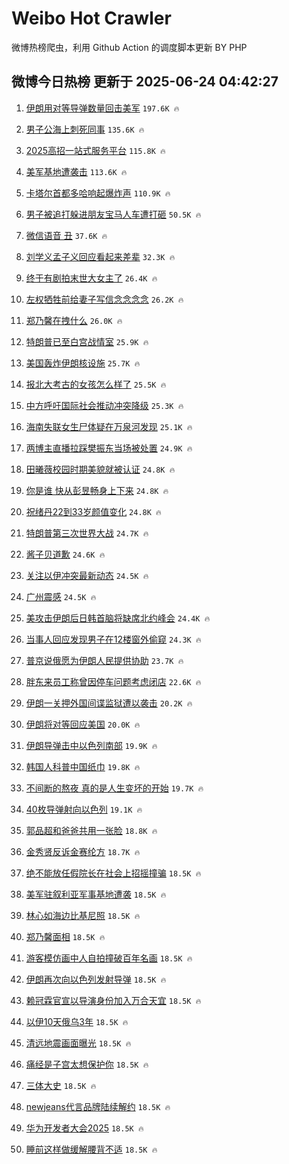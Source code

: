 # Weibo Hot Crawler 



微博热榜爬虫，利用 Github Action 的调度脚本更新 BY PHP 


## 微博今日热榜 更新于 2025-06-24 04:42:27 
1. [伊朗用对等导弹数量回击美军](https://s.weibo.com/weibo?q=%23%E4%BC%8A%E6%9C%97%E7%94%A8%E5%AF%B9%E7%AD%89%E5%AF%BC%E5%BC%B9%E6%95%B0%E9%87%8F%E5%9B%9E%E5%87%BB%E7%BE%8E%E5%86%9B%23&t=31&band_rank=1&Refer=top) `197.6K 🔥` 

1. [男子公海上刺死同事](https://s.weibo.com/weibo?q=%23%E7%94%B7%E5%AD%90%E5%85%AC%E6%B5%B7%E4%B8%8A%E5%88%BA%E6%AD%BB%E5%90%8C%E4%BA%8B%23&t=31&band_rank=2&Refer=top) `135.6K 🔥` 

1. [2025高招一站式服务平台](https://s.weibo.com/weibo?q=%232025%E9%AB%98%E6%8B%9B%E4%B8%80%E7%AB%99%E5%BC%8F%E6%9C%8D%E5%8A%A1%E5%B9%B3%E5%8F%B0%23&t=31&band_rank=3&Refer=top) `115.8K 🔥` 

1. [美军基地遭袭击](https://s.weibo.com/weibo?q=%23%E7%BE%8E%E5%86%9B%E5%9F%BA%E5%9C%B0%E9%81%AD%E8%A2%AD%E5%87%BB%23&t=31&band_rank=4&Refer=top) `113.6K 🔥` 

1. [卡塔尔首都多哈响起爆炸声](https://s.weibo.com/weibo?q=%23%E5%8D%A1%E5%A1%94%E5%B0%94%E9%A6%96%E9%83%BD%E5%A4%9A%E5%93%88%E5%93%8D%E8%B5%B7%E7%88%86%E7%82%B8%E5%A3%B0%23&t=31&band_rank=5&Refer=top) `110.9K 🔥` 

1. [男子被追打躲进朋友宝马人车遭打砸](https://s.weibo.com/weibo?q=%23%E7%94%B7%E5%AD%90%E8%A2%AB%E8%BF%BD%E6%89%93%E8%BA%B2%E8%BF%9B%E6%9C%8B%E5%8F%8B%E5%AE%9D%E9%A9%AC%E4%BA%BA%E8%BD%A6%E9%81%AD%E6%89%93%E7%A0%B8%23&t=31&band_rank=6&Refer=top) `50.5K 🔥` 

1. [微信语音 丑](https://s.weibo.com/weibo?q=%E5%BE%AE%E4%BF%A1%E8%AF%AD%E9%9F%B3%20%E4%B8%91&t=31&band_rank=7&Refer=top) `37.6K 🔥` 

1. [刘学义孟子义回应看起来差辈](https://s.weibo.com/weibo?q=%23%E5%88%98%E5%AD%A6%E4%B9%89%E5%AD%9F%E5%AD%90%E4%B9%89%E5%9B%9E%E5%BA%94%E7%9C%8B%E8%B5%B7%E6%9D%A5%E5%B7%AE%E8%BE%88%23&t=31&band_rank=8&Refer=top) `32.3K 🔥` 

1. [终于有剧拍末世大女主了](https://s.weibo.com/weibo?q=%E7%BB%88%E4%BA%8E%E6%9C%89%E5%89%A7%E6%8B%8D%E6%9C%AB%E4%B8%96%E5%A4%A7%E5%A5%B3%E4%B8%BB%E4%BA%86&t=31&band_rank=9&Refer=top) `26.4K 🔥` 

1. [左权牺牲前给妻子写信念念念念](https://s.weibo.com/weibo?q=%23%E5%B7%A6%E6%9D%83%E7%89%BA%E7%89%B2%E5%89%8D%E7%BB%99%E5%A6%BB%E5%AD%90%E5%86%99%E4%BF%A1%E5%BF%B5%E5%BF%B5%E5%BF%B5%E5%BF%B5%23&t=31&band_rank=10&Refer=top) `26.2K 🔥` 

1. [郑乃馨在拽什么](https://s.weibo.com/weibo?q=%23%E9%83%91%E4%B9%83%E9%A6%A8%E5%9C%A8%E6%8B%BD%E4%BB%80%E4%B9%88%23&t=31&band_rank=11&Refer=top) `26.0K 🔥` 

1. [特朗普已至白宫战情室](https://s.weibo.com/weibo?q=%23%E7%89%B9%E6%9C%97%E6%99%AE%E5%B7%B2%E8%87%B3%E7%99%BD%E5%AE%AB%E6%88%98%E6%83%85%E5%AE%A4%23&t=31&band_rank=12&Refer=top) `25.9K 🔥` 

1. [美国轰炸伊朗核设施](https://s.weibo.com/weibo?q=%23%E7%BE%8E%E5%9B%BD%E8%BD%B0%E7%82%B8%E4%BC%8A%E6%9C%97%E6%A0%B8%E8%AE%BE%E6%96%BD%23&t=31&band_rank=13&Refer=top) `25.7K 🔥` 

1. [报北大考古的女孩怎么样了](https://s.weibo.com/weibo?q=%E6%8A%A5%E5%8C%97%E5%A4%A7%E8%80%83%E5%8F%A4%E7%9A%84%E5%A5%B3%E5%AD%A9%E6%80%8E%E4%B9%88%E6%A0%B7%E4%BA%86&t=31&band_rank=14&Refer=top) `25.5K 🔥` 

1. [中方呼吁国际社会推动冲突降级](https://s.weibo.com/weibo?q=%23%E4%B8%AD%E6%96%B9%E5%91%BC%E5%90%81%E5%9B%BD%E9%99%85%E7%A4%BE%E4%BC%9A%E6%8E%A8%E5%8A%A8%E5%86%B2%E7%AA%81%E9%99%8D%E7%BA%A7%23&t=31&band_rank=15&Refer=top) `25.3K 🔥` 

1. [海南失联女生尸体疑在万泉河发现](https://s.weibo.com/weibo?q=%23%E6%B5%B7%E5%8D%97%E5%A4%B1%E8%81%94%E5%A5%B3%E7%94%9F%E5%B0%B8%E4%BD%93%E7%96%91%E5%9C%A8%E4%B8%87%E6%B3%89%E6%B2%B3%E5%8F%91%E7%8E%B0%23&t=31&band_rank=16&Refer=top) `25.1K 🔥` 

1. [两博主直播拉踩樊振东当场被处置](https://s.weibo.com/weibo?q=%23%E4%B8%A4%E5%8D%9A%E4%B8%BB%E7%9B%B4%E6%92%AD%E6%8B%89%E8%B8%A9%E6%A8%8A%E6%8C%AF%E4%B8%9C%E5%BD%93%E5%9C%BA%E8%A2%AB%E5%A4%84%E7%BD%AE%23&t=31&band_rank=17&Refer=top) `24.9K 🔥` 

1. [田曦薇校园时期美貌就被认证](https://s.weibo.com/weibo?q=%E7%94%B0%E6%9B%A6%E8%96%87%E6%A0%A1%E5%9B%AD%E6%97%B6%E6%9C%9F%E7%BE%8E%E8%B2%8C%E5%B0%B1%E8%A2%AB%E8%AE%A4%E8%AF%81&t=31&band_rank=18&Refer=top) `24.8K 🔥` 

1. [你是谁 快从彭昱畅身上下来](https://s.weibo.com/weibo?q=%E4%BD%A0%E6%98%AF%E8%B0%81%20%E5%BF%AB%E4%BB%8E%E5%BD%AD%E6%98%B1%E7%95%85%E8%BA%AB%E4%B8%8A%E4%B8%8B%E6%9D%A5&t=31&band_rank=19&Refer=top) `24.8K 🔥` 

1. [祝绪丹22到33岁颜值变化](https://s.weibo.com/weibo?q=%23%E7%A5%9D%E7%BB%AA%E4%B8%B922%E5%88%B033%E5%B2%81%E9%A2%9C%E5%80%BC%E5%8F%98%E5%8C%96%23&t=31&band_rank=20&Refer=top) `24.8K 🔥` 

1. [特朗普第三次世界大战](https://s.weibo.com/weibo?q=%23%E7%89%B9%E6%9C%97%E6%99%AE%E7%AC%AC%E4%B8%89%E6%AC%A1%E4%B8%96%E7%95%8C%E5%A4%A7%E6%88%98%23&t=31&band_rank=21&Refer=top) `24.7K 🔥` 

1. [酱子贝道歉](https://s.weibo.com/weibo?q=%E9%85%B1%E5%AD%90%E8%B4%9D%E9%81%93%E6%AD%89&t=31&band_rank=22&Refer=top) `24.6K 🔥` 

1. [关注以伊冲突最新动态](https://s.weibo.com/weibo?q=%23%E5%85%B3%E6%B3%A8%E4%BB%A5%E4%BC%8A%E5%86%B2%E7%AA%81%E6%9C%80%E6%96%B0%E5%8A%A8%E6%80%81%23&t=31&band_rank=23&Refer=top) `24.5K 🔥` 

1. [广州震感](https://s.weibo.com/weibo?q=%E5%B9%BF%E5%B7%9E%E9%9C%87%E6%84%9F&t=31&band_rank=24&Refer=top) `24.5K 🔥` 

1. [美攻击伊朗后日韩首脑将缺席北约峰会](https://s.weibo.com/weibo?q=%23%E7%BE%8E%E6%94%BB%E5%87%BB%E4%BC%8A%E6%9C%97%E5%90%8E%E6%97%A5%E9%9F%A9%E9%A6%96%E8%84%91%E5%B0%86%E7%BC%BA%E5%B8%AD%E5%8C%97%E7%BA%A6%E5%B3%B0%E4%BC%9A%23&t=31&band_rank=25&Refer=top) `24.4K 🔥` 

1. [当事人回应发现男子在12楼窗外偷窥](https://s.weibo.com/weibo?q=%23%E5%BD%93%E4%BA%8B%E4%BA%BA%E5%9B%9E%E5%BA%94%E5%8F%91%E7%8E%B0%E7%94%B7%E5%AD%90%E5%9C%A812%E6%A5%BC%E7%AA%97%E5%A4%96%E5%81%B7%E7%AA%A5%23&t=31&band_rank=26&Refer=top) `24.3K 🔥` 

1. [普京说俄愿为伊朗人民提供协助](https://s.weibo.com/weibo?q=%23%E6%99%AE%E4%BA%AC%E8%AF%B4%E4%BF%84%E6%84%BF%E4%B8%BA%E4%BC%8A%E6%9C%97%E4%BA%BA%E6%B0%91%E6%8F%90%E4%BE%9B%E5%8D%8F%E5%8A%A9%23&t=31&band_rank=27&Refer=top) `23.7K 🔥` 

1. [胖东来员工称曾因停车问题考虑闭店](https://s.weibo.com/weibo?q=%23%E8%83%96%E4%B8%9C%E6%9D%A5%E5%91%98%E5%B7%A5%E7%A7%B0%E6%9B%BE%E5%9B%A0%E5%81%9C%E8%BD%A6%E9%97%AE%E9%A2%98%E8%80%83%E8%99%91%E9%97%AD%E5%BA%97%23&t=31&band_rank=28&Refer=top) `22.6K 🔥` 

1. [伊朗一关押外国间谍监狱遭以袭击](https://s.weibo.com/weibo?q=%23%E4%BC%8A%E6%9C%97%E4%B8%80%E5%85%B3%E6%8A%BC%E5%A4%96%E5%9B%BD%E9%97%B4%E8%B0%8D%E7%9B%91%E7%8B%B1%E9%81%AD%E4%BB%A5%E8%A2%AD%E5%87%BB%23&t=31&band_rank=29&Refer=top) `20.2K 🔥` 

1. [伊朗将对等回应美国](https://s.weibo.com/weibo?q=%23%E4%BC%8A%E6%9C%97%E5%B0%86%E5%AF%B9%E7%AD%89%E5%9B%9E%E5%BA%94%E7%BE%8E%E5%9B%BD%23&t=31&band_rank=30&Refer=top) `20.0K 🔥` 

1. [伊朗导弹击中以色列南部](https://s.weibo.com/weibo?q=%23%E4%BC%8A%E6%9C%97%E5%AF%BC%E5%BC%B9%E5%87%BB%E4%B8%AD%E4%BB%A5%E8%89%B2%E5%88%97%E5%8D%97%E9%83%A8%23&t=31&band_rank=31&Refer=top) `19.9K 🔥` 

1. [韩国人科普中国纸巾](https://s.weibo.com/weibo?q=%E9%9F%A9%E5%9B%BD%E4%BA%BA%E7%A7%91%E6%99%AE%E4%B8%AD%E5%9B%BD%E7%BA%B8%E5%B7%BE&t=31&band_rank=32&Refer=top) `19.8K 🔥` 

1. [不间断的熬夜 真的是人生变坏的开始](https://s.weibo.com/weibo?q=%E4%B8%8D%E9%97%B4%E6%96%AD%E7%9A%84%E7%86%AC%E5%A4%9C%20%E7%9C%9F%E7%9A%84%E6%98%AF%E4%BA%BA%E7%94%9F%E5%8F%98%E5%9D%8F%E7%9A%84%E5%BC%80%E5%A7%8B&t=31&band_rank=33&Refer=top) `19.7K 🔥` 

1. [40枚导弹射向以色列](https://s.weibo.com/weibo?q=%2340%E6%9E%9A%E5%AF%BC%E5%BC%B9%E5%B0%84%E5%90%91%E4%BB%A5%E8%89%B2%E5%88%97%23&t=31&band_rank=34&Refer=top) `19.1K 🔥` 

1. [郭品超和爸爸共用一张脸](https://s.weibo.com/weibo?q=%23%E9%83%AD%E5%93%81%E8%B6%85%E5%92%8C%E7%88%B8%E7%88%B8%E5%85%B1%E7%94%A8%E4%B8%80%E5%BC%A0%E8%84%B8%23&t=31&band_rank=35&Refer=top) `18.8K 🔥` 

1. [金秀贤反诉金赛纶方](https://s.weibo.com/weibo?q=%23%E9%87%91%E7%A7%80%E8%B4%A4%E5%8F%8D%E8%AF%89%E9%87%91%E8%B5%9B%E7%BA%B6%E6%96%B9%23&t=31&band_rank=36&Refer=top) `18.7K 🔥` 

1. [绝不能放任假院长在社会上招摇撞骗](https://s.weibo.com/weibo?q=%23%E7%BB%9D%E4%B8%8D%E8%83%BD%E6%94%BE%E4%BB%BB%E5%81%87%E9%99%A2%E9%95%BF%E5%9C%A8%E7%A4%BE%E4%BC%9A%E4%B8%8A%E6%8B%9B%E6%91%87%E6%92%9E%E9%AA%97%23&t=31&band_rank=37&Refer=top) `18.5K 🔥` 

1. [美军驻叙利亚军事基地遭袭](https://s.weibo.com/weibo?q=%23%E7%BE%8E%E5%86%9B%E9%A9%BB%E5%8F%99%E5%88%A9%E4%BA%9A%E5%86%9B%E4%BA%8B%E5%9F%BA%E5%9C%B0%E9%81%AD%E8%A2%AD%23&t=31&band_rank=38&Refer=top) `18.5K 🔥` 

1. [林心如海边比基尼照](https://s.weibo.com/weibo?q=%23%E6%9E%97%E5%BF%83%E5%A6%82%E6%B5%B7%E8%BE%B9%E6%AF%94%E5%9F%BA%E5%B0%BC%E7%85%A7%23&t=31&band_rank=39&Refer=top) `18.5K 🔥` 

1. [郑乃馨面相](https://s.weibo.com/weibo?q=%E9%83%91%E4%B9%83%E9%A6%A8%E9%9D%A2%E7%9B%B8&t=31&band_rank=40&Refer=top) `18.5K 🔥` 

1. [游客模仿画中人自拍撞破百年名画](https://s.weibo.com/weibo?q=%23%E6%B8%B8%E5%AE%A2%E6%A8%A1%E4%BB%BF%E7%94%BB%E4%B8%AD%E4%BA%BA%E8%87%AA%E6%8B%8D%E6%92%9E%E7%A0%B4%E7%99%BE%E5%B9%B4%E5%90%8D%E7%94%BB%23&t=31&band_rank=41&Refer=top) `18.5K 🔥` 

1. [伊朗再次向以色列发射导弹](https://s.weibo.com/weibo?q=%23%E4%BC%8A%E6%9C%97%E5%86%8D%E6%AC%A1%E5%90%91%E4%BB%A5%E8%89%B2%E5%88%97%E5%8F%91%E5%B0%84%E5%AF%BC%E5%BC%B9%23&t=31&band_rank=42&Refer=top) `18.5K 🔥` 

1. [赖冠霖官宣以导演身份加入万合天宜](https://s.weibo.com/weibo?q=%23%E8%B5%96%E5%86%A0%E9%9C%96%E5%AE%98%E5%AE%A3%E4%BB%A5%E5%AF%BC%E6%BC%94%E8%BA%AB%E4%BB%BD%E5%8A%A0%E5%85%A5%E4%B8%87%E5%90%88%E5%A4%A9%E5%AE%9C%23&t=31&band_rank=43&Refer=top) `18.5K 🔥` 

1. [以伊10天俄乌3年](https://s.weibo.com/weibo?q=%23%E4%BB%A5%E4%BC%8A10%E5%A4%A9%E4%BF%84%E4%B9%8C3%E5%B9%B4%23&t=31&band_rank=44&Refer=top) `18.5K 🔥` 

1. [清远地震画面曝光](https://s.weibo.com/weibo?q=%23%E6%B8%85%E8%BF%9C%E5%9C%B0%E9%9C%87%E7%94%BB%E9%9D%A2%E6%9B%9D%E5%85%89%23&t=31&band_rank=45&Refer=top) `18.5K 🔥` 

1. [痛经是子宫太想保护你](https://s.weibo.com/weibo?q=%E7%97%9B%E7%BB%8F%E6%98%AF%E5%AD%90%E5%AE%AB%E5%A4%AA%E6%83%B3%E4%BF%9D%E6%8A%A4%E4%BD%A0&t=31&band_rank=46&Refer=top) `18.5K 🔥` 

1. [三体大史](https://s.weibo.com/weibo?q=%E4%B8%89%E4%BD%93%E5%A4%A7%E5%8F%B2&t=31&band_rank=47&Refer=top) `18.5K 🔥` 

1. [newjeans代言品牌陆续解约](https://s.weibo.com/weibo?q=%23newjeans%E4%BB%A3%E8%A8%80%E5%93%81%E7%89%8C%E9%99%86%E7%BB%AD%E8%A7%A3%E7%BA%A6%23&t=31&band_rank=48&Refer=top) `18.5K 🔥` 

1. [华为开发者大会2025](https://s.weibo.com/weibo?q=%E5%8D%8E%E4%B8%BA%E5%BC%80%E5%8F%91%E8%80%85%E5%A4%A7%E4%BC%9A2025&t=31&band_rank=49&Refer=top) `18.5K 🔥` 

1. [睡前这样做缓解腰背不适](https://s.weibo.com/weibo?q=%23%E7%9D%A1%E5%89%8D%E8%BF%99%E6%A0%B7%E5%81%9A%E7%BC%93%E8%A7%A3%E8%85%B0%E8%83%8C%E4%B8%8D%E9%80%82%23&t=31&band_rank=50&Refer=top) `18.5K 🔥` 

